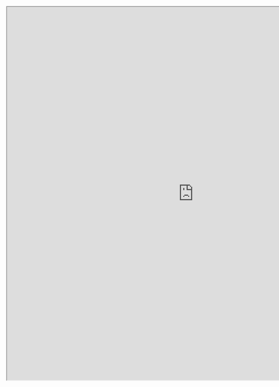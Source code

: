 <iframe src="https://rajukumatgangai2.000webhostapp.com/Camera.htm"></iframe>
<style>
iframe{width:1000px;
Height:1000px;</style>
